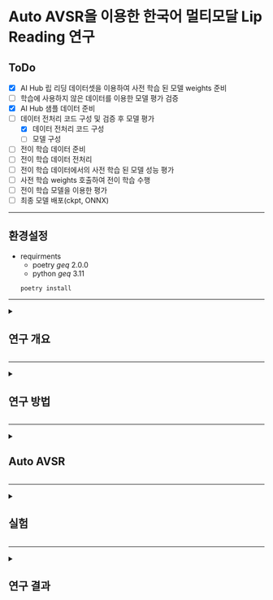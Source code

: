 # Auto AVSR을 이용한 한국어 멀티모달 Lip Reading 연구

## ToDo
- [X] AI Hub 립 리딩 데이터셋을 이용하여 사전 학습 된 모델 weights 준비
- [ ] 학습에 사용하지 않은 데이터를 이용한 모델 평가 검증
- [X] AI Hub 샘플 데이터 준비
- [ ] 데이터 전처리 코드 구성 및 검증 후 모델 평가
    - [X] 데이터 전처리 코드 구성
    - [ ] 모델 구성
- [ ] 전이 학습 데이터 준비
- [ ] 전이 학습 데이터 전처리
- [ ] 전이 학습 데이터에서의 사전 학습 된 모델 성능 평가
- [ ] 사전 학습 weights 호출하여 전이 학습 수행
- [ ] 전이 학습 모델을 이용한 평가
- [ ] 최종 모델 배포(ckpt, ONNX)

---
## 환경설정
- requirments
    - poetry $geq$ 2.0.0
    - python $geq$ 3.11
    ```bash
    poetry install
    ```
---

<details>
<summary><h2>연구 개요</h2></summary>
<div markdown="1">

### Lip Reading이란

### 연구 배경

### 연구 목적

</div>
</details>

---

<details>
<summary><h2>연구 방법</h2></summary>
<div markdown="1">

### Lip Reading 방법

#### 데이터 구성

#### 데이터 전처리

### 평가 방법

</div>
</details>

---

<details>
<summary><h2>Auto AVSR</h2></summary>
<div markdown="1">

### AVSR 개요

### Architecture

</div>
</details>

---

<details>
<summary><h2>실험</h2></summary>
<div markdown="1">

### 평가 데이터 Evaluation

</div>
</details>

---

<details>
<summary><h2>연구 결과</h2></summary>
<div markdown="1">

### 결과

</div>
</details>